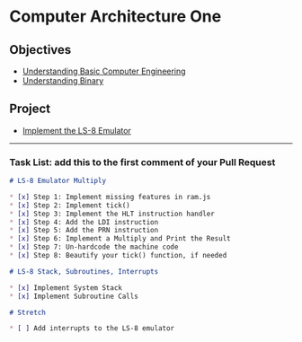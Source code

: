 # Computer Architecture One

## Objectives

* [Understanding Basic Computer Engineering](objectives/basic-comp-eng)
* [Understanding Binary](objectives/binary)

## Project

* [Implement the LS-8 Emulator](project/ls8)

---

### Task List: add this to the first comment of your Pull Request

```markdown
# LS-8 Emulator Multiply

* [x] Step 1: Implement missing features in ram.js
* [x] Step 2: Implement tick()
* [x] Step 3: Implement the HLT instruction handler
* [x] Step 4: Add the LDI instruction
* [x] Step 5: Add the PRN instruction
* [x] Step 6: Implement a Multiply and Print the Result
* [x] Step 7: Un-hardcode the machine code
* [x] Step 8: Beautify your tick() function, if needed

# LS-8 Stack, Subroutines, Interrupts

* [x] Implement System Stack
* [x] Implement Subroutine Calls

# Stretch

* [ ] Add interrupts to the LS-8 emulator
```
